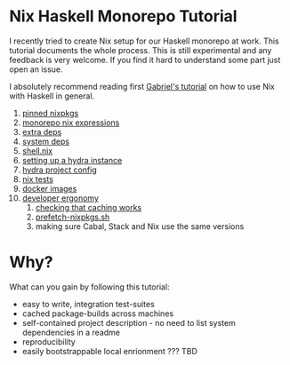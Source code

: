 
# Nix Haskell Monorepo Tutorial

I recently tried to create Nix setup for our Haskell monorepo at work. This tutorial documents the whole process.
This is still experimental and any feedback is very welcome. If you find it hard to understand some part just open an issue.

I absolutely recommend reading first [Gabriel's tutorial](https://github.com/Gabriel439/haskell-nix) on how to use Nix with Haskell in general.

1. [pinned nixpkgs](./pinned-nixpkgs)
2. [monorepo nix expressions](./monorepo-nix-expressions)
3. [extra deps](./extra-deps)
4. [system deps](./system-deps)
5. [shell.nix](./shell.nix)
6. [setting up a hydra instance](./setting-up-a-hydra-instance)
7. [hydra project config](./hydra-project-config)
8. [nix tests](./nix-tests)
9. [docker images](./docker)
10. [developer ergonomy](./developer-ergonomy)
    1. [checking that caching works](./developer-ergonomy/checking-that-caching-works)
    2. [prefetch-nixpkgs.sh](./developer-ergonomy/prefetch-nixpkgs.sh)
    3. making sure Cabal, Stack and Nix use the same versions

# Why?

What can you gain by following this tutorial:

- easy to write, integration test-suites
- cached package-builds across machines
- self-contained project description - no need to list system dependencies in a readme
- reproducibility
- easily bootstrappable local enrionment ??? TBD

